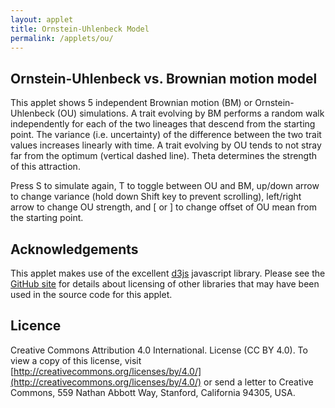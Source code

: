 ```yaml
---
layout: applet
title: Ornstein-Uhlenbeck Model
permalink: /applets/ou/
---
```


## Ornstein-Uhlenbeck vs. Brownian motion model

This applet shows 5 independent Brownian motion (BM) or Ornstein-Uhlenbeck (OU) simulations. A trait evolving by BM performs a random walk independently for each of the two lineages that descend from the starting point. The variance (i.e. uncertainty) of the difference between the two trait values increases linearly with time. A trait evolving by OU tends to not stray far from the optimum (vertical dashed line). Theta determines the strength of this attraction.

Press S to simulate again, T to toggle between OU and BM, up/down arrow to change variance (hold down Shift key to prevent scrolling), left/right arrow to change OU strength, and [ or ] to change offset of OU mean from the starting point.

<div id="arbitrary"></div>
<script type="text/javascript">
    // written by Paul O. Lewis 10-Apr-2020

    // width and height of svg
    let w = 840;
    let h = 670;
    let lm = 20;
    let rm = 20;
    let tm = 50;
    let bm = 20;
    
    let tick = 0;
    let nticks = 200;       // number of time units to travel from bottom to top                        
    let debugstop = null;
    let yincr = 1/nticks;   // amount traveled in y-axis over one time unit
    let npairs = 5;

    let brownian = false;
    
    // Brownian motion 
    let bmsd   = 5;        // s.d. = 5 pixels

    // Ornstein-Uhlenbeck
    let ousd   = 5;        // s.d. = 5 pixels
    let offset = 0.0;
    let theta  = 0.1;
    let oumufactor = Math.exp(-theta);
    let ousdfactor = Math.sqrt((1 - Math.exp(-2*theta))/(2*theta));
    
    let iterating = false;
    let iteration_milisecs = 5;
    
    let ystart = 0.0;
    let steps = [];
    let lot = new Random();

    // Select DIV element already created (see above) to hold SVG
    let plot_div = d3.select("div#arbitrary");

    // Create SVG element
    let plot_svg = plot_div.append("svg")
        .attr("width", w)
        .attr("height", h);

    // Create rect outlining entire area of SVG
    plot_svg.append("rect")
        .attr("x", 0)
        .attr("y", 0)
        .attr("width", w)
        .attr("height", h)
        .attr("fill", "black");
        
    let title = plot_svg.append("text")
        .attr("id", "title")
        .attr("x", 0)
        .attr("y", 0)
        .attr("font-family", "Verdana")
        .attr("font-size", "16")
        .attr("fill", "white")
        .style("text-anchor", "middle")
        .text("");
        
    function increaseTheta() {
        if (theta <= 0.1) {
            // snap theta to nearest hundredth
            theta = theta + 0.01;
            theta = Math.round(100*theta)/100;
        }
        else {
            // snap shape to nearest tenth
            theta = theta + 0.1;
            theta = Math.round(10*theta)/10;
        }
        oumufactor = Math.exp(-theta);
        ousdfactor = Math.sqrt((1 - Math.exp(-2*theta))/(2*theta));
    }
        
    function decreaseTheta() {
        if (theta <= 0.1) {
            // snap theta to nearest hundredth
            theta = theta - 0.01;
            theta = Math.round(100*theta)/100;
        }
        else {
            // snap theta to nearest tenth
            theta = theta - 0.1;
            theta = Math.round(10*theta)/10;
        }
        if (theta <= 0.01)
            theta = 0.01;
        oumufactor = Math.exp(-theta);
        ousdfactor = Math.sqrt((1 - Math.exp(-2*theta))/(2*theta));
    }
        
    function CenterTextAroundPoint(text_element, x, y) {
        // center text_element horizontally
        text_element.attr("text-anchor", "middle");
        text_element.attr("x", x);

        // center text_element vertically
        text_element.attr("y", 0);
        var bb = text_element.node().getBBox();
        var descent = bb.height + bb.y;
        text_element.attr("y", y + bb.height/2 - descent);
        }

    function refreshTitle() {
        if (brownian) {
            plot_svg.select("text#title")
                .text("Brownian Motion (sd = " + bmsd + ")");
        }
        else {
            plot_svg.select("text#title")
                .text("Ornstein-Uhlenbeck (offset = " + offset.toFixed(2) + ", theta = " + theta.toFixed(2) + ", sd = " + ousd + ")");
        }
        CenterTextAroundPoint(title, w/2, tm/2);
    }
    refreshTitle();
    
    var xscale = d3.scaleLinear()
        .domain([0,1])
        .range([lm,w-rm]);

    var yscale = d3.scaleLinear()
        .domain([0,1])
        .range([h-bm,tm]);
        
    // Earth tones based on real clay pigments
    // From http://www.boomerinas.com/wp-content/uploads/2015/08/real-earth-tones-clay-pigment.jpg
    let earthcolor = d3.scaleOrdinal()
        .domain([0,11])
        .range([
            d3.rgb("#8B230D"),
            d3.rgb('#B0612A'),
            d3.rgb('#462D24'),
            d3.rgb('#84A18B'),
            d3.rgb('#E9BC5E'),
            d3.rgb('#66332C'),
            d3.rgb('#887D59'),
            d3.rgb('#D34F16'),
            d3.rgb('#976643'),
            d3.rgb('#D68D3D'),
            d3.rgb('#8C4B3A'),
            d3.rgb('#A39C90')
            ]);

    // color(0) returns first predefined color of 20 total in schemeCategory20
    let color = d3.scaleOrdinal()
        .range(d3.schemeCategory20);

    function refreshTrace(i) {
        //console.log("refreshing trace " + i);
        plot_svg.selectAll("line.lineage" + i)
            .data(steps[i])
            .enter()
            .append("line")
            .attr("class", "lineage" + i + " trace")
            .attr("x1", function(d) {return xscale(d.x0);})
            .attr("x2", function(d) {return xscale(d.x);})
            .attr("y1", function(d) {return yscale(d.y0);})
            .attr("y2", function(d) {return yscale(d.y);})
            .attr("stroke-width", "2")
            .attr("stroke", function(d) {return color(d.pair % 20);});
            //.attr("stroke", function(d) {return earthcolor(d.pair % 12);});
    }
    
    function resetTrace() {
        tick = 0;
        steps = [];
        plot_svg.selectAll("circle.start").remove();
        plot_svg.selectAll("line.mean").remove();
        plot_svg.selectAll("line.trace").remove();
        for (let i = 0; i < npairs; i++) {
            let xstart = (i+1)/(npairs + 1);
            //console.log("i = " + i + ", xstart = " + xstart)
            
            steps.push([{'x0':xstart, 'x':xstart, 'y0':ystart, 'y':ystart, 'pair':i}]);
            steps.push([{'x0':xstart, 'x':xstart, 'y0':ystart, 'y':ystart, 'pair':i}]);
            
            plot_svg.append("line")
                .attr("class", "mean")
                .attr("x1", xscale(xstart + (brownian ? 0 : offset)))
                .attr("y1", yscale(0))
                .attr("x2", xscale(xstart + (brownian ? 0 : offset)))
                .attr("y2", yscale(1))
                .attr("stroke", "white")
                .attr("stroke-width", "1")
                .attr("stroke-dasharray", "5,5,5");
            
            plot_svg.append("circle")
                .attr("class", "start")
                .attr("cx", xscale(xstart))
                .attr("cy", yscale(ystart))
                .attr("r", "3")
                .attr("fill", "red");
            
            refreshTrace(2*i+0);
            refreshTrace(2*i+1);
        }
    }
    
    function checkTimesUp() {
        if (tick == nticks || (debugstop && tick == debugstop)) {
            iterating = false;
        }
    }
    
    function jigger(x0, mu) {
        let xnew = 0.0;
        if (brownian) {
            // bmsd is in pixels, but dx needs to be in (0,1)            
            xnew = x0 + lot.normal(0,bmsd/(w-lm-rm));   
        }
        else {
            // Ornstein-Uhlenbeck
            // https://planetmath.org/ornsteinuhlenbeckprocess                    
            let target = mu + offset;
            xnew = lot.normal(target + (x0 - target)*oumufactor, ousd*ousdfactor/(w-lm-rm));   
        }
        return xnew;
    }
    
    function nextStep() {
        for (let i = 0; i < npairs; i++) {
            let mu = (i+1)/(npairs + 1);

            let s = steps[2*i+0];
            let last = s.length - 1;
            let p = s[last];
            let xnew = jigger(p.x,mu)
            let ynew = p.y + yincr;
            steps[2*i+0].push({'x0':p.x, 'x':xnew, 'y0':p.y, 'y':ynew, 'pair':i});
            refreshTrace(2*i+0);

            s = steps[2*i+1];
            last = s.length - 1;
            p = s[last];
            xnew = jigger(p.x,mu)
            ynew = p.y + yincr;
            steps[2*i+1].push({'x0':p.x, 'x':xnew, 'y0':p.y, 'y':ynew, 'pair':i});
            refreshTrace(2*i+1);
        }
        tick++;
        //console.log("tick = " + tick);
        checkTimesUp();
    }
    
    function startOrStop() {
        if (iterating)
            iterating = false;
        else {
            iterating = true;
            resetTrace();                    
            var timer = setInterval(function() {
                if (iterating)
                    nextStep();
                else
                    clearInterval(timer);
            }, iteration_milisecs);
        }
    }
    startOrStop();

    // Listen and react to keystrokes
    // key      code  key code  key code  key code  key code
    // -------------  --------  --------  --------  --------
    // tab         9    0   48    ~  192    a   65    n   78
    // return     13    1   49    ;  186    b   66    o   79
    // shift      16    2   50    =  187    c   67    p   80
    // control    17    3   51    ,  188    d   68    q   81
    // option     18    4   52    -  189    e   69    r   82
    // command    91    5   53    .  190    f   70    s   83
    // space      32    6   54    /  191    g   71    t   84
    // leftarrow  37    7   55    \  220    h   72    u   85
    // uparrow    38    8   56    [  219    i   73    v   86
    // rightarrow 39    9   57    ]  221    j   74    w   87
    // downarrow  40              '  222    k   75    x   88
    //                                      l   76    y   89
    //                                      m   77    z   90
    function keyDown() {
        console.log("key was pressed: " + d3.event.keyCode);
        if (d3.event.keyCode == 83) {
            // 83 is the "s" key
            startOrStop();
        }
        else if (d3.event.keyCode == 38) {
            // 38 is the "uparrow" key
            if (brownian)
                bmsd++;
            else
                ousd++;
            refreshTitle();
        }
        else if (d3.event.keyCode == 40) {
            // 40 is the "downarrow" key
            if (brownian) {
                bmsd--;
                if (bmsd < 1)
                    bmsd = 1;
            }
            else {
                ousd--;
                if (ousd < 1)
                    ousd = 1;
            }
            refreshTitle();
        }
        else if (d3.event.keyCode == 37) {
            // 37 is the "leftarrow" key
            decreaseTheta();
            refreshTitle();
        }
        else if (d3.event.keyCode == 39) {
            // 39 is the "rightarrow" key
            increaseTheta();
            refreshTitle();
        }
        else if (d3.event.keyCode == 219) {
            // 219 is the "[" key
            offset -= 0.01;
            if (Math.abs(offset) < .005)
                offset = 0.0;
            refreshTitle();
        }
        else if (d3.event.keyCode == 221) {
            // 221 is the "]" key
            offset += 0.01;
            if (Math.abs(offset) < .005)
                offset = 0.0;
            refreshTitle();
        }
        else if (d3.event.keyCode == 66) {
            // 66 is the "b" key
            if (!brownian) {
                brownian = true;
                refreshTitle();
                startOrStop();
            }
        }
        else if (d3.event.keyCode == 79) {
            // 79 is the "o" key
            if (brownian) {
                brownian = false;
                refreshTitle();
                startOrStop();
            }
        }
        else if (d3.event.keyCode == 84) {
            // 84 is the "t" key
            brownian = (brownian ? false : true);
            refreshTitle();
            startOrStop();
        }
    }
    d3.select("body")
        .on("keydown", keyDown);

</script>

## Acknowledgements

This applet makes use of the excellent [d3js](https://d3js.org/) javascript library. 
Please see the [GitHub site](https://github.com/plewis/plewis.github.io/tree/master/assets/js) for details about licensing of other libraries that may have been used in the source code for this applet.

## Licence

Creative Commons Attribution 4.0 International.
License (CC BY 4.0). To view a copy of this license, visit
[http://creativecommons.org/licenses/by/4.0/](http://creativecommons.org/licenses/by/4.0/) or send a letter to Creative Commons, 559
Nathan Abbott Way, Stanford, California 94305, USA.
